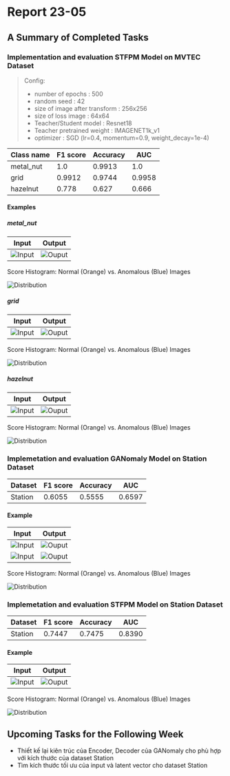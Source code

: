 # Report 23-05

## A Summary of Completed Tasks

### Implementation and evaluation STFPM Model on MVTEC Dataset

>Config:
>- number of epochs : 500
>- random seed :  42
>- size of image after transform : 256x256
>- size of loss image : 64x64
>- Teacher/Student model : Resnet18 
>- Teacher pretrained weight : IMAGENET1k_v1
>- optimizer : SGD (lr=0.4, momentum=0.9, weight_decay=1e-4)


|Class name      |F1 score       |Accuracy      | AUC          |
|----------------|--------------|---------------|--------------|
|metal_nut       |1.0           |0.9913         |1.0           |
|grid            |0.9912        |0.9744         |0.9958        |
|hazelnut        |0.778         |0.627          |0.666         |

#### Examples

##### metal_nut

|Input                                              |              Output                                 |
|:-------------------------------------------------:|:---------------------------------------------------:|
| ![Input](./Images/Experiments_30-05/STFPM_MVTEC/example_metal_nut.png "Input") | ![Ouput](./Images/Experiments_30-05/STFPM_MVTEC/example_metal_nut_output.png "Ouput") |

Score Histogram: Normal (Orange) vs. Anomalous (Blue) Images 

![Distribution](./Images/Experiments_30-05/STFPM_MVTEC/distribution_grid.png "Ouput")

##### grid

|Input                                              |              Output                                 |
|:-------------------------------------------------:|:---------------------------------------------------:|
| ![Input](./Images/Experiments_30-05/STFPM_MVTEC/example_.png "Input") | ![Ouput](./Images/Experiments_30-05/STFPM_MVTEC/example_grid_output.png "Ouput") |

Score Histogram: Normal (Orange) vs. Anomalous (Blue) Images 

![Distribution](./Images/Experiments_30-05/STFPM_MVTEC/distribution_grid.png "Ouput")

##### hazelnut
|Input                                              |              Output                                 |
|:-------------------------------------------------:|:---------------------------------------------------:|
| ![Input](./Images/Experiments_30-05/STFPM_MVTEC/example_grid.png "Input") | ![Ouput](./Images/Experiments_30-05/STFPM_MVTEC/example_grid_output.png "Ouput") |

Score Histogram: Normal (Orange) vs. Anomalous (Blue) Images 

![Distribution](./Images/Experiments_30-05/STFPM_MVTEC/distribution_grid.png "Ouput")


### Implemetation and evaluation GANomaly Model on Station Dataset

|Dataset         |F1 score       |Accuracy       | AUC          |
|----------------|---------------|---------------|--------------|
|Station         |0.6055         |0.5555         |0.6597        |


#### Example
|Input                                              |              Output                                 |
|:-------------------------------------------------:|:---------------------------------------------------:|
| ![Input](./Images/Experiments_30-05/GANomaly_Station/input_normal.png "Input") | ![Ouput](./Images/Experiments_30-05/GANomaly_Station/output_normal.png "Ouput") |
| ![Input](./Images/Experiments_30-05/GANomaly_Station/input_anormaly.png "Input") | ![Ouput](./Images/Experiments_30-05/GANomaly_Station/output_anormaly.png "Ouput") |

Score Histogram: Normal (Orange) vs. Anomalous (Blue) Images 

![Distribution](./Images/Experiments_30-05/GANomaly_Station/distribution.png "Ouput")


### Implemetation and evaluation STFPM Model on Station Dataset

|Dataset         |F1 score       |Accuracy       | AUC          |
|----------------|---------------|---------------|--------------|
|Station         |0.7447         |0.7475         |0.8390        |


#### Example
|Input                                              |              Output                                 |
|:-------------------------------------------------:|:---------------------------------------------------:|
| ![Input](./Images/Experiments_30-05/STFPM_Station/example_station.png "Input") | ![Ouput](./Images/Experiments_30-05/STFPM_Station/example_station_output.png "Ouput") |

Score Histogram: Normal (Orange) vs. Anomalous (Blue) Images 

![Distribution](./Images/Experiments_30-05/STFPM_Station/distribution_station.png "Ouput")


## Upcoming Tasks for the Following Week

- Thiết kế lại kiên trúc của Encoder, Decoder của GANomaly cho phù hợp với kích thước của dataset Station
- Tìm kích thước tối ưu của input và latent vector cho dataset Station 

